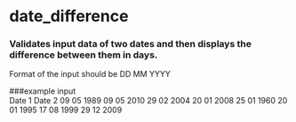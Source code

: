 # date_difference

### Validates input data of two dates and then displays the difference between them in days.

Format of the input should be 
DD MM YYYY

###example input        
Date 1      Date 2
09 05 1989  09 05 2010
29 02 2004  20 01 2008 
25 01 1960  20 01 1995
17 08 1999  29 12 2009
        
